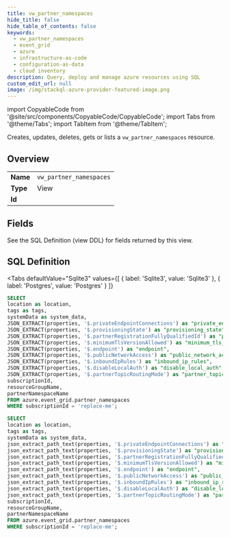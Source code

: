```yaml
--- 
title: vw_partner_namespaces
hide_title: false
hide_table_of_contents: false
keywords:
  - vw_partner_namespaces
  - event_grid
  - azure
  - infrastructure-as-code
  - configuration-as-data
  - cloud inventory
description: Query, deploy and manage azure resources using SQL
custom_edit_url: null
image: /img/stackql-azure-provider-featured-image.png
---
```


import CopyableCode from '@site/src/components/CopyableCode/CopyableCode';
import Tabs from '@theme/Tabs';
import TabItem from '@theme/TabItem';

Creates, updates, deletes, gets or lists a <code>vw_partner_namespaces</code> resource.

## Overview
<table><tbody>
<tr><td><b>Name</b></td><td><code>vw_partner_namespaces</code></td></tr>
<tr><td><b>Type</b></td><td>View</td></tr>
<tr><td><b>Id</b></td><td><CopyableCode code="azure.event_grid.vw_partner_namespaces" /></td></tr>
</tbody></table>

## Fields

See the SQL Definition (view DDL) for fields returned by this view.

## SQL Definition

<Tabs
defaultValue="Sqlite3"
values={[
{ label: 'Sqlite3', value: 'Sqlite3' },
{ label: 'Postgres', value: 'Postgres' }
]}
>
<TabItem value="Sqlite3">

```sql
SELECT
location as location,
tags as tags,
systemData as system_data,
JSON_EXTRACT(properties, '$.privateEndpointConnections') as "private_endpoint_connections",
JSON_EXTRACT(properties, '$.provisioningState') as "provisioning_state",
JSON_EXTRACT(properties, '$.partnerRegistrationFullyQualifiedId') as "partner_registration_fully_qualified_id",
JSON_EXTRACT(properties, '$.minimumTlsVersionAllowed') as "minimum_tls_version_allowed",
JSON_EXTRACT(properties, '$.endpoint') as "endpoint",
JSON_EXTRACT(properties, '$.publicNetworkAccess') as "public_network_access",
JSON_EXTRACT(properties, '$.inboundIpRules') as "inbound_ip_rules",
JSON_EXTRACT(properties, '$.disableLocalAuth') as "disable_local_auth",
JSON_EXTRACT(properties, '$.partnerTopicRoutingMode') as "partner_topic_routing_mode",
subscriptionId,
resourceGroupName,
partnerNamespaceName
FROM azure.event_grid.partner_namespaces
WHERE subscriptionId = 'replace-me';
```

</TabItem>
<TabItem value="Postgres">

```sql
SELECT
location as location,
tags as tags,
systemData as system_data,
json_extract_path_text(properties, '$.privateEndpointConnections') as "private_endpoint_connections",
json_extract_path_text(properties, '$.provisioningState') as "provisioning_state",
json_extract_path_text(properties, '$.partnerRegistrationFullyQualifiedId') as "partner_registration_fully_qualified_id",
json_extract_path_text(properties, '$.minimumTlsVersionAllowed') as "minimum_tls_version_allowed",
json_extract_path_text(properties, '$.endpoint') as "endpoint",
json_extract_path_text(properties, '$.publicNetworkAccess') as "public_network_access",
json_extract_path_text(properties, '$.inboundIpRules') as "inbound_ip_rules",
json_extract_path_text(properties, '$.disableLocalAuth') as "disable_local_auth",
json_extract_path_text(properties, '$.partnerTopicRoutingMode') as "partner_topic_routing_mode",
subscriptionId,
resourceGroupName,
partnerNamespaceName
FROM azure.event_grid.partner_namespaces
WHERE subscriptionId = 'replace-me';
```

</TabItem>
</Tabs>
